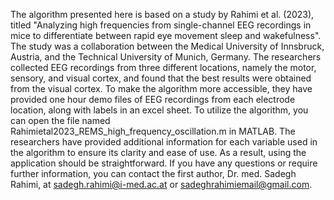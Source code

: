 The algorithm presented here is based on a study by Rahimi et al. (2023), titled "Analyzing high frequencies from single-channel EEG recordings in mice to differentiate between rapid eye movement sleep and wakefulness". The study was a collaboration between the Medical University of Innsbruck, Austria, and the Technical University of Munich, Germany. The researchers collected EEG recordings from three different locations, namely the motor, sensory, and visual cortex, and found that the best results were obtained from the visual cortex. To make the algorithm more accessible, they have provided one hour demo files of EEG recordings from each electrode location, along with labels in an excel sheet. 
To utilize the algorithm, you can open the file named Rahimietal2023_REMS_high_frequency_oscillation.m in MATLAB. The researchers have provided additional information for each variable used in the algorithm to ensure its clarity and ease of use. As a result, using the application should be straightforward. If you have any questions or require further information, you can contact the first author, Dr. med. Sadegh Rahimi, at sadegh.rahimi@i-med.ac.at or sadeghrahimiemail@gmail.com.
